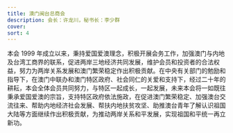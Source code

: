 ```yaml
---
title: 澳门闽台总商会
description: 会长：许龙川，秘书长：李少群
cover:
sort: 4
---
```


本会 1999 年成立以来，秉持爱国爱澳理念，积极开展会务工作，加强澳门与内地及台湾工商界的联系，促进两岸三地经济共同发展，维护会员和投资者的合法权益，努力为两岸关系发展和澳门繁荣稳定作出积极贡献。在中央有关部门的勉励和指导下，在澳门中联办和澳门特区政府、社会同仁的关爱和支持下，经过二十年的耕耘，本会全体会员共同努力，与特区一起成长，一起发展，未来本会将一如既往秉承爱国爱澳的宗旨，支持特区政府依法施政，在促进澳门繁荣稳定、加强澳台交流往来、帮助内地经济社会发展、帮扶内地扶贫攻坚、助推澳台青年了解认识祖国大陆等方面继续作出积极贡献，为推动两岸关系和平发展，实现祖国和平统一再立新功。
